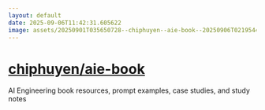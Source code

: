 ```yaml
---
layout: default
date: 2025-09-06T11:42:31.605622
image: assets/20250901T035650728--chiphuyen--aie-book--20250906T021954474--cropped.png
---
```


# [chiphuyen/aie-book](https://github.com/chiphuyen/aie-book)

AI Engineering book resources, prompt examples, case studies, and study notes

